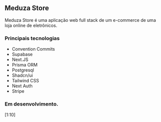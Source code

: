 ## Meduza Store

Meduza Store é uma aplicação web full stack de um e-commerce de uma loja online de eletrônicos.

### Principais tecnologias

- Convention Commits
- Supabase
- Next.JS
- Prisma ORM
- Postgresql
- Shadcn/ui
- Tailwind CSS
- Next Auth
- Stripe

### Em desenvolvimento.

[1:10]
